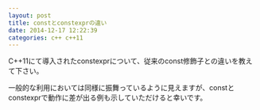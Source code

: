 ```yaml
---
layout: post
title: constとconstexprの違い
date: 2014-12-17 12:22:39
categories: c++ c++11
---
```

<!-- {% raw %} -->
<p>C++11にて導入されたconstexprについて、従来のconst修飾子との違いを教えて下さい。</p>

<p>一般的な利用においては同様に振舞っているように見えますが、constとconstexprで動作に差が出る例も示していただけると幸いです。</p>
<!-- {% endraw %} -->
